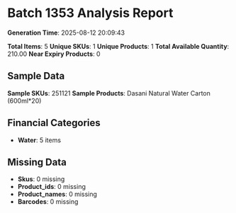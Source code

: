 # Batch 1353 Analysis Report

**Generation Time**: 2025-08-12 20:09:43

**Total Items**: 5
**Unique SKUs**: 1
**Unique Products**: 1
**Total Available Quantity**: 210.00
**Near Expiry Products**: 0

## Sample Data
**Sample SKUs**: 251121
**Sample Products**: Dasani Natural Water Carton (600ml*20)

## Financial Categories
- **Water**: 5 items

## Missing Data
- **Skus**: 0 missing
- **Product_ids**: 0 missing
- **Product_names**: 0 missing
- **Barcodes**: 0 missing
